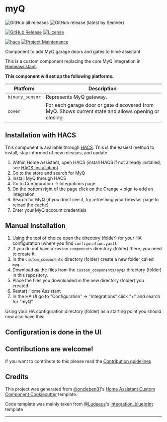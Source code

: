 # myQ

![GitHub all releases](https://img.shields.io/github/downloads/ehendrix23/hass_myq/total)
![GitHub release (latest by SemVer)](https://img.shields.io/github/downloads/ehendrix23/hass_myq/latest/total)

[![GitHub Release][releases-shield]][releases]
[![License][license-shield]](LICENSE)

[![hacs][hacsbadge]][hacs]
[![Project Maintenance][maintenance-shield]][user_profile]

Component to add MyQ garage doors and gates to hime assistant

This is a custom component replacing the core MyQ integration in [Homeassistant](https://home-assistant.io).

**This component will set up the following platforms.**

| Platform        | Description                                                                                         |
| --------------- | --------------------------------------------------------------------------------------------------- |
| `binary_sensor` | Represents MyQ gateway.                                                                             |
| `cover`         | For each garage door or gate discovered from MyQ. Shows current state and allows opening or closing |

## Installation with HACS

This component is available through [HACS](https://hacs.xyz/). This is the easiest method to install, stay informed of new releases, and update.

1. Within Home Assistant, open HACS (install HACS if not already installed, see [HACS Installation](https://hacs.xyz/docs/installation/prerequisites))
2. Go to the store and search for MyQ
3. Install MyQ through HACS
4. Go to Configuration -> Integrations page
5. On the bottom right of the page click on the Orange + sign to add an integration
6. Search for MyQ (if you don't see it, try refreshing your browser page to reload the cache)
7. Enter your MyQ account credentials

## Manual Installation

1. Using the tool of choice open the directory (folder) for your HA configuration (where you find `configuration.yaml`).
2. If you do not have a `custom_components` directory (folder) there, you need to create it.
3. In the `custom_components` directory (folder) create a new folder called `myq`.
4. Download _all_ the files from the `custom_components/myq/` directory (folder) in this repository.
5. Place the files you downloaded in the new directory (folder) you created.
6. Restart Home Assistant
7. In the HA UI go to "Configuration" -> "Integrations" click "+" and search for "myQ"

Using your HA configuration directory (folder) as a starting point you should now also have this:

## Configuration is done in the UI

<!---->

## Contributions are welcome!

If you want to contribute to this please read the [Contribution guidelines](CONTRIBUTING.md)

## Credits

This project was generated from [@oncleben31](https://github.com/oncleben31)'s [Home Assistant Custom Component Cookiecutter](https://github.com/oncleben31/cookiecutter-homeassistant-custom-component) template.

Code template was mainly taken from [@Ludeeus](https://github.com/ludeeus)'s [integration_blueprint][integration_blueprint] template

---

[integration_blueprint]: https://github.com/custom-components/integration_blueprint
[black]: https://github.com/psf/black
[black-shield]: https://img.shields.io/badge/code%20style-black-000000.svg?style=for-the-badge
[buymecoffee]: https://www.buymeacoffee.com/ehendrix23
[buymecoffeebadge]: https://img.shields.io/badge/buy%20me%20a%20coffee-donate-yellow.svg?style=for-the-badge
[commits-shield]: https://img.shields.io/github/commit-activity/y/ehendrix23/hass_myq.svg?style=for-the-badge
[commits]: https://github.com/ehendrix23/hass_myq/commits/main
[hacs]: https://hacs.xyz
[hacsbadge]: https://img.shields.io/badge/HACS-Custom-orange.svg?style=for-the-badge
[discord]: https://discord.gg/Qa5fW2R
[discord-shield]: https://img.shields.io/discord/330944238910963714.svg?style=for-the-badge
[exampleimg]: example.png
[forum-shield]: https://img.shields.io/badge/community-forum-brightgreen.svg?style=for-the-badge
[forum]: https://community.home-assistant.io/
[license-shield]: https://img.shields.io/github/license/ehendrix23/hass_myq.svg?style=for-the-badge
[maintenance-shield]: https://img.shields.io/badge/maintainer-%40ehendrix23-blue.svg?style=for-the-badge
[pre-commit]: https://github.com/pre-commit/pre-commit
[pre-commit-shield]: https://img.shields.io/badge/pre--commit-enabled-brightgreen?style=for-the-badge
[releases-shield]: https://img.shields.io/github/release/ehendrix23/hass_myq.svg?style=for-the-badge
[releases]: https://github.com/ehendrix23/hass_myq/releases
[user_profile]: https://github.com/ehendrix23
